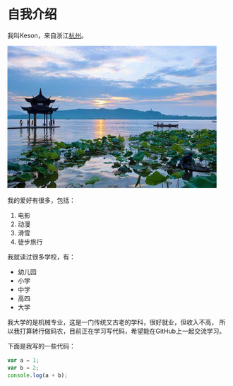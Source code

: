 # 自我介绍
我叫Keson，来自浙江[杭州](https://baike.baidu.com/item/%E6%9D%AD%E5%B7%9E/147639)。

![西湖风景](xihu.jpeg)

我的爱好有很多，包括：
1. 电影
2. 动漫
3. 滑雪
4. 徒步旅行


我就读过很多学校，有：
* 幼儿园
* 小学
* 中学
* 高四
* 大学

我大学的是机械专业，这是一门传统又古老的学科，很好就业，但收入不高，
所以我打算转行做码农，目前正在学习写代码，希望能在GitHub上一起交流学习。

下面是我写的一些代码：
```javascript
var a = 1;
var b = 2;
console.log(a + b);
```



